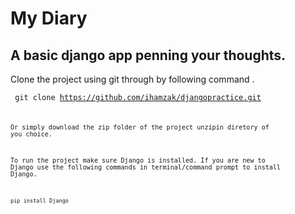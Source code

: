 # My Diary 
## A basic django app penning your thoughts. 

Clone the project using git through by following command . 

<code> git clone https://github.com/ihamzak/djangopractice.git <code>

Or simply download the zip folder of the project unzipin diretory of you choice. 

To run the project make sure Django is installed. If you are new to Django use the following commands in terminal/command prompt to install Django. 

<code>pip install Django <code>
  
